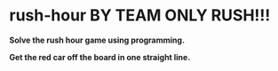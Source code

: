 # rush-hour BY <strong>TEAM ONLY RUSH!!!<strong>

Solve the rush hour game using programming.

Get the red car off the board in one straight line.

